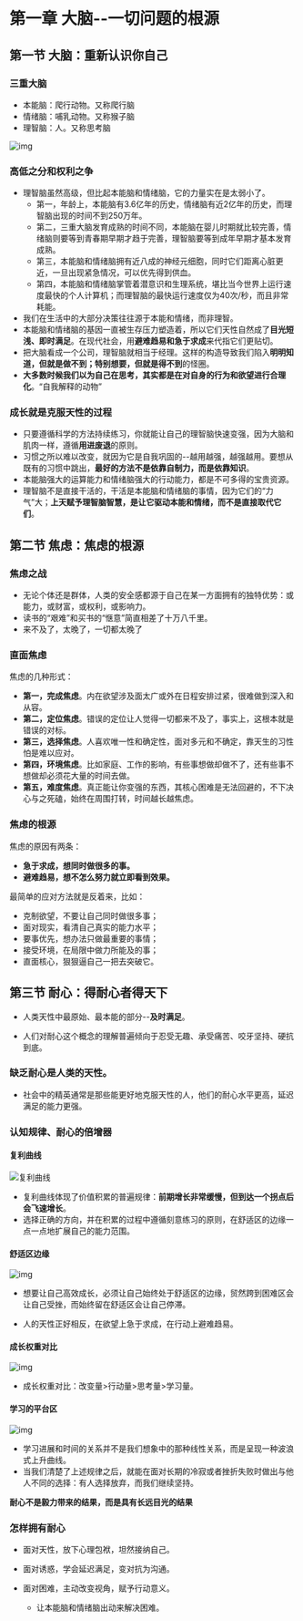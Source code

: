 

# 第一章 大脑--一切问题的根源

## 第一节 大脑：重新认识你自己

### 三重大脑

* 本能脑：爬行动物。又称爬行脑
* 情绪脑：哺乳动物。又称猴子脑
* 理智脑：人。又称思考脑

![img](asset/三重大脑.png)

### 高低之分和权利之争

* 理智脑虽然高级，但比起本能脑和情绪脑，它的力量实在是太弱小了。
  * 第一，年龄上，本能脑有3.6亿年的历史，情绪脑有近2亿年的历史，而理智脑出现的时间不到250万年。
  * 第二，三重大脑发育成熟的时间不同，本能脑在婴儿时期就比较完善，情绪脑则要等到青春期早期才趋于完善，理智脑要等到成年早期才基本发育成熟。
  * 第三，本能脑和情绪脑拥有近八成的神经元细胞，同时它们距离心脏更近，一旦出现紧急情况，可以优先得到供血。
  * 第四，本能脑和情绪脑掌管着潜意识和生理系统，堪比当今世界上运行速度最快的个人计算机；而理智脑的最快运行速度仅为40次/秒，而且非常耗能。
* 我们在生活中的大部分决策往往源于本能和情绪，而非理智。
* 本能脑和情绪脑的基因一直被生存压力塑造着，所以它们天性自然成了**目光短浅、即时满足**。在现代社会，用**避难趋易和急于求成**来代指它们更贴切。
* 把大脑看成一个公司，理智脑就相当于经理。这样的构造导致我们陷入**明明知道，但就是做不到；特别想要，但就是得不到**的怪圈。
* **大多数时候我们以为自己在思考，其实都是在对自身的行为和欲望进行合理化**。“自我解释的动物”

### 成长就是克服天性的过程

* 只要遵循科学的方法持续练习，你就能让自己的理智脑快速变强，因为大脑和肌肉一样，遵循**用进废退**的原则。
* 习惯之所以难以改变，就因为它是自我巩固的--越用越强，越强越用。要想从既有的习惯中跳出，**最好的方法不是依靠自制力，而是依靠知识**。
* 本能脑强大的运算能力和情绪脑强大的行动能力，都是不可多得的宝贵资源。
* 理智脑不是直接干活的，干活是本能脑和情绪脑的事情，因为它们的“力气”大；**上天赋予理智脑智慧，是让它驱动本能和情绪，而不是直接取代它们**。

## 第二节 焦虑：焦虑的根源

### 焦虑之战

* 无论个体还是群体，人类的安全感都源于自己在某一方面拥有的独特优势：或能力，或财富，或权利，或影响力。
* 读书的“艰难”和买书的“惬意”简直相差了十万八千里。
* 来不及了，太晚了，一切都太晚了

### 直面焦虑

焦虑的几种形式：

* **第一，完成焦虑**。内在欲望涉及面太广或外在日程安排过紧，很难做到深入和从容。
* **第二，定位焦虑**。错误的定位让人觉得一切都来不及了，事实上，这根本就是错误的对标。
* **第三，选择焦虑**。人喜欢唯一性和确定性，面对多元和不确定，靠天生的习性怕是难以应对。
* **第四，环境焦虑**。比如家庭、工作的影响，有些事想做却做不了，还有些事不想做却必须花大量的时间去做。
* **第五，难度焦虑**。真正能让你变强的东西，其核心困难是无法回避的，不下决心与之死磕，始终在周围打转，时间越长越焦虑。

### 焦虑的根源

焦虑的原因有两条：

* **急于求成，想同时做很多的事。**
* **避难趋易，想不怎么努力就立即看到效果。**

最简单的应对方法就是反着来，比如：

* 克制欲望，不要让自己同时做很多事；
* 面对现实，看清自己真实的能力水平；
* 要事优先，想办法只做最重要的事情；
* 接受环境，在局限中做力所能及的事；
* 直面核心，狠狠逼自己一把去突破它。

## 第三节 耐心：得耐心者得天下

* 人类天性中最原始、最本能的部分--**及时满足**。

* 人们对耐心这个概念的理解普遍倾向于忍受无趣、承受痛苦、咬牙坚持、硬抗到底。

### 缺乏耐心是人类的天性。

* 社会中的精英通常是那些能更好地克服天性的人，他们的耐心水平更高，延迟满足的能力更强。

### 认知规律、耐心的倍增器

#### 复利曲线

  ![复利曲线](asset/复利曲线.png)

* 复利曲线体现了价值积累的普遍规律：**前期增长非常缓慢，但到达一个拐点后会飞速增长**。
* 选择正确的方向，并在积累的过程中遵循刻意练习的原则，在舒适区的边缘一点一点地扩展自己的能力范围。

#### 舒适区边缘

![img](asset/舒适区边缘.png)

* 想要让自己高效成长，必须让自己始终处于舒适区的边缘，贸然跨到困难区会让自己受挫，而始终留在舒适区会让自己停滞。

* 人的天性正好相反，在欲望上急于求成，在行动上避难趋易。

#### 成长权重对比

![img](asset/成长权重对比.png)

* 成长权重对比：改变量>行动量>思考量>学习量。

#### 学习的平台区

![img](asset/学习平台期.png)

* 学习进展和时间的关系并不是我们想象中的那种线性关系，而是呈现一种波浪式上升曲线。
* 当我们清楚了上述规律之后，就能在面对长期的冷寂或者挫折失败时做出与他人不同的选择：有人选择放弃，而我们继续坚持。

**耐心不是毅力带来的结果，而是具有长远目光的结果**

### 怎样拥有耐心

* 面对天性，放下心理包袱，坦然接纳自己。

* 面对诱惑，学会延迟满足，变对抗为沟通。

* 面对困难，主动改变视角，赋予行动意义。

  * 让本能脑和情绪脑出动来解决困难。

  